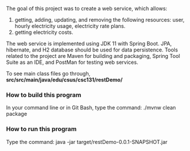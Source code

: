 The goal of this project was to create a web service, which allows:

1) getting, adding, updating, and removing the following resources: user, hourly electricity usage, electricity rate plans.
2) getting electricity costs.

The web service is implemented using JDK 11 with Spring Boot. JPA, hibernate, and H2 database should be used for data persistence. Tools related to the project are Maven for building and packaging, Spring Tool Suite as an IDE, and PostMan for testing web services.


To see main class files go through, **src/src/main/java/edu/csus/csc131/restDemo/**

### How to build this program
In your command line or in Git Bash, type the command: ./mvnw clean package

### How to run this program
Type the command: java -jar target/restDemo-0.0.1-SNAPSHOT.jar
